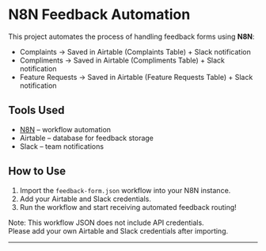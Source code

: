 # N8N Feedback Automation

This project automates the process of handling feedback forms using **N8N**:

- Complaints → Saved in Airtable (Complaints Table) + Slack notification  
- Compliments → Saved in Airtable (Compliments Table) + Slack notification  
- Feature Requests → Saved in Airtable (Feature Requests Table) + Slack notification  

## Tools Used
- [N8N](https://n8n.io/) – workflow automation
- Airtable – database for feedback storage
- Slack – team notifications

## How to Use
1. Import the `feedback-form.json` workflow into your N8N instance.
2. Add your Airtable and Slack credentials.
3. Run the workflow and start receiving automated feedback routing!

Note: This workflow JSON does not include API credentials.  
Please add your own Airtable and Slack credentials after importing.


---
